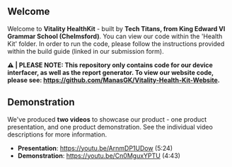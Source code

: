 ## Welcome

Welcome to **Vitality HealthKit** - built by **Tech Titans, from King Edward VI Grammar School (Chelmsford)**. You can view our code within the 'Health Kit' folder. In order to run the code, please follow the instructions provided within the build guide (linked in our submission form).

**⚠ | PLEASE NOTE: This repository only contains code for our device interfacer, as well as the report generator. To view our website code, please see: https://github.com/ManasGK/Vitality-Health-Kit-Website.**

## Demonstration

We've produced **two videos** to showcase our product - one product presentation, and one product demonstration. See the individual video descriptions for more information.
- **Presentation**: https://youtu.be/ArnmDP1UDow (5:24)
- **Demonstration**: https://youtu.be/Cn0MguxYPTU (4:43)
